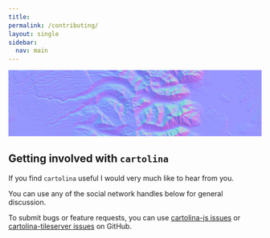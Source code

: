 ```yaml
---
title: 
permalink: /contributing/
layout: single
sidebar:
  nav: main   
---
```


![shaded relief](/assets/images/normal-map-narrow.jpg)

## Getting involved with `cartolina`

If you find `cartolina` useful I would very much like to hear from you. 

You can use any of the social network handles below for general discussion.

To submit bugs or feature requests, you can use [cartolina-js issues](https://github.com/cartolinadev/cartolina-js/issues) 
or [cartolina-tileserver issues](https://github.com/cartolinadev/cartolina-tileserver/issues) on GitHub. 



